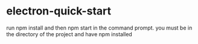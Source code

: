 # electron-quick-start
run npm install and then npm start in the command prompt. you must be in the directory of the project and have npm installed

